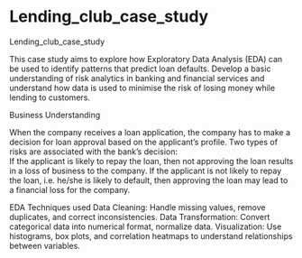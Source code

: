 # Lending_club_case_study
Lending_club_case_study

This case study aims to explore how Exploratory Data Analysis (EDA) can be used to identify patterns that predict loan defaults.
Develop a basic understanding of risk analytics in banking and financial services and understand how data is used to minimise the risk of losing money while lending to customers.

Business Understanding

When the company receives a loan application, the company has to make a decision for loan approval based on the applicant’s profile. Two types of risks are associated with the bank’s decision:  
If the applicant is likely to repay the loan, then not approving the loan results in a loss of business to the company.
If the applicant is not likely to repay the loan, i.e. he/she is likely to default, then approving the loan may lead to a financial loss for the company.



EDA Techniques used
Data Cleaning: Handle missing values, remove duplicates, and correct inconsistencies.
Data Transformation: Convert categorical data into numerical format, normalize data.
Visualization: Use histograms, box plots, and correlation heatmaps to understand relationships between variables.


